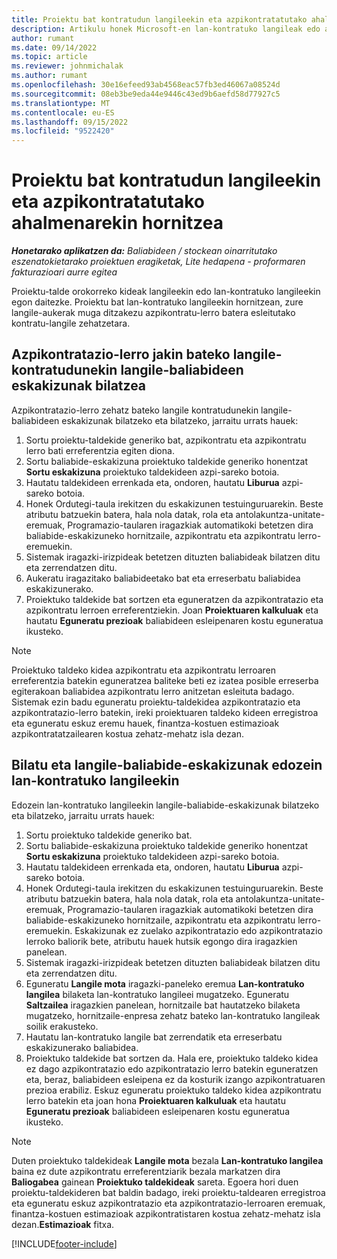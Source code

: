 ```yaml
---
title: Proiektu bat kontratudun langileekin eta azpikontratatutako ahalmenarekin hornitzea
description: Artikulu honek Microsoft-en lan-kontratuko langileak edo azpikontratatutako gaitasuna erabiliz proiektuaren eskakizunak nola bete daitezkeen azaltzen du Dynamics 365 Project Operations.
author: rumant
ms.date: 09/14/2022
ms.topic: article
ms.reviewer: johnmichalak
ms.author: rumant
ms.openlocfilehash: 30e16efeed93ab4568eac57fb3ed46067a08524d
ms.sourcegitcommit: 08eb3be9eda44e9446c43ed9b6aefd58d77927c5
ms.translationtype: MT
ms.contentlocale: eu-ES
ms.lasthandoff: 09/15/2022
ms.locfileid: "9522420"
---
```

# <a name="staffing-a-project-with-contract-workers-and-subcontracted-capacity"></a>Proiektu bat kontratudun langileekin eta azpikontratatutako ahalmenarekin hornitzea

_**Honetarako aplikatzen da:** Baliabideen / stockean oinarritutako eszenatokietarako proiektuen eragiketak, Lite hedapena - proformaren fakturazioari aurre egitea_

Proiektu-talde orokorreko kideak langileekin edo lan-kontratuko langileekin egon daitezke. Proiektu bat lan-kontratuko langileekin hornitzean, zure langile-aukerak muga ditzakezu azpikontratu-lerro batera esleitutako kontratu-langile zehatzetara. 

## <a name="search-for-staff-resource-requirements-with-contract-workers-that-belong-to-a-specific-subcontract-line"></a>Azpikontratazio-lerro jakin bateko langile-kontratudunekin langile-baliabideen eskakizunak bilatzea

Azpikontratazio-lerro zehatz bateko langile kontratudunekin langile-baliabideen eskakizunak bilatzeko eta bilatzeko, jarraitu urrats hauek:

1. Sortu proiektu-taldekide generiko bat, azpikontratu eta azpikontratu lerro bati erreferentzia egiten diona.
2. Sortu baliabide-eskakizuna proiektuko taldekide generiko honentzat **Sortu eskakizuna** proiektuko taldekideen azpi-sareko botoia.
3. Hautatu taldekideen errenkada eta, ondoren, hautatu **Liburua** azpi-sareko botoia. 
4. Honek Ordutegi-taula irekitzen du eskakizunen testuinguruarekin. Beste atributu batzuekin batera, hala nola datak, rola eta antolakuntza-unitate-eremuak, Programazio-taularen iragazkiak automatikoki betetzen dira baliabide-eskakizuneko hornitzaile, azpikontratu eta azpikontratu lerro-eremuekin.
5. Sistemak iragazki-irizpideak betetzen dituzten baliabideak bilatzen ditu eta zerrendatzen ditu. 
6. Aukeratu iragazitako baliabideetako bat eta erreserbatu baliabidea eskakizunerako. 
7. Proiektuko taldekide bat sortzen eta eguneratzen da azpikontratazio eta azpikontratu lerroen erreferentziekin. Joan **Proiektuaren kalkuluak** eta hautatu **Eguneratu prezioak** baliabideen esleipenaren kostu eguneratua ikusteko. 

> [!NOTE]
> Proiektuko taldeko kidea azpikontratu eta azpikontratu lerroaren erreferentzia batekin eguneratzea baliteke beti ez izatea posible erreserba egiterakoan baliabidea azpikontratu lerro anitzetan esleituta badago. Sistemak ezin badu eguneratu proiektu-taldekidea azpikontratazio eta azpikontratazio-lerro batekin, ireki proiektuaren taldeko kideen erregistroa eta eguneratu eskuz eremu hauek, finantza-kostuen estimazioak azpikontratatzailearen kostua zehatz-mehatz isla dezan.

## <a name="search-for-and-staff-resource-requirements-with-any-contract-worker"></a>Bilatu eta langile-baliabide-eskakizunak edozein lan-kontratuko langileekin

Edozein lan-kontratuko langileekin langile-baliabide-eskakizunak bilatzeko eta bilatzeko, jarraitu urrats hauek:

1. Sortu proiektuko taldekide generiko bat.
2. Sortu baliabide-eskakizuna proiektuko taldekide generiko honentzat **Sortu eskakizuna** proiektuko taldekideen azpi-sareko botoia.
3. Hautatu taldekideen errenkada eta, ondoren, hautatu **Liburua** azpi-sareko botoia. 
4. Honek Ordutegi-taula irekitzen du eskakizunen testuinguruarekin. Beste atributu batzuekin batera, hala nola datak, rola eta antolakuntza-unitate-eremuak, Programazio-taularen iragazkiak automatikoki betetzen dira baliabide-eskakizuneko hornitzaile, azpikontratu eta azpikontratu lerro-eremuekin. Eskakizunak ez zuelako azpikontratazio edo azpikontratazio lerroko baliorik bete, atributu hauek hutsik egongo dira iragazkien panelean.
5. Sistemak iragazki-irizpideak betetzen dituzten baliabideak bilatzen ditu eta zerrendatzen ditu.
6. Eguneratu **Langile mota** iragazki-paneleko eremua **Lan-kontratuko langilea** bilaketa lan-kontratuko langileei mugatzeko. Eguneratu **Saltzailea** iragazkien panelean, hornitzaile bat hautatzeko bilaketa mugatzeko, hornitzaile-enpresa zehatz bateko lan-kontratuko langileak soilik erakusteko.
7. Hautatu lan-kontratuko langile bat zerrendatik eta erreserbatu eskakizunerako baliabidea.
8. Proiektuko taldekide bat sortzen da. Hala ere, proiektuko taldeko kidea ez dago azpikontratazio edo azpikontratazio lerro batekin eguneratzen eta, beraz, baliabideen esleipena ez da kosturik izango azpikontratuaren prezioa erabiliz. Eskuz eguneratu proiektuko taldeko kidea azpikontratu lerro batekin eta joan hona **Proiektuaren kalkuluak** eta hautatu **Eguneratu prezioak** baliabideen esleipenaren kostu eguneratua ikusteko.

> [!NOTE]
> Duten proiektuko taldekideak **Langile mota** bezala **Lan-kontratuko langilea** baina ez dute azpikontratu erreferentziarik bezala markatzen dira **Baliogabea** gainean **Proiektuko taldekideak** sareta. Egoera hori duen proiektu-taldekideren bat baldin badago, ireki proiektu-taldearen erregistroa eta eguneratu eskuz azpikontratazio eta azpikontratazio-lerroaren eremuak, finantza-kostuen estimazioak azpikontratistaren kostua zehatz-mehatz isla dezan.**Estimazioak** fitxa. 


[!INCLUDE[footer-include](../../includes/footer-banner.md)]

